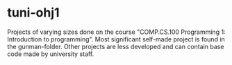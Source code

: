 # tuni-ohj1
Projects of varying sizes done on the course "COMP.CS.100 Programming 1: Introduction to programming". Most significant self-made project is found in the gunman-folder. Other projects are less developed and can contain base code made by university staff.
